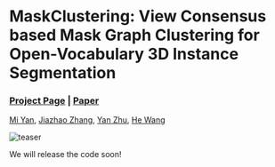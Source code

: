 # MaskClustering: View Consensus based Mask Graph Clustering for Open-Vocabulary 3D Instance Segmentation

### [Project Page](https://pku-epic.github.io/MaskClustering/) | [Paper](https://arxiv.org/abs/2401.07745)

[Mi Yan](https://miyandoris.github.io/), [Jiazhao Zhang](https://jzhzhang.github.io/), [Yan Zhu](https://github.com/fzy139/), [He Wang](https://hughw19.github.io/)
<br/>

![teaser](./demo/teaser.png)

We will release the code soon!